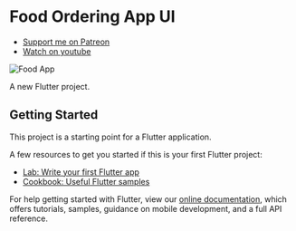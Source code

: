 # Food Ordering App UI

- [Support me on Patreon](https://www.patreon.com/sopheamenvan?fan_landing=true)
- [Watch on youtube](https://youtu.be/rC5McZgPBVc)

![Food App](https://user-images.githubusercontent.com/16510597/93414772-2ff7b080-f8cc-11ea-8fb4-e0f6e1e52f98.jpg)

A new Flutter project.

## Getting Started

This project is a starting point for a Flutter application.

A few resources to get you started if this is your first Flutter project:

- [Lab: Write your first Flutter app](https://flutter.dev/docs/get-started/codelab)
- [Cookbook: Useful Flutter samples](https://flutter.dev/docs/cookbook)

For help getting started with Flutter, view our
[online documentation](https://flutter.dev/docs), which offers tutorials,
samples, guidance on mobile development, and a full API reference.
